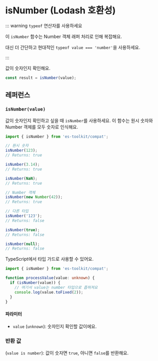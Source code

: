 # isNumber (Lodash 호환성)

::: warning `typeof` 연산자를 사용하세요

이 `isNumber` 함수는 Number 객체 래퍼 처리로 인해 복잡해요.

대신 더 간단하고 현대적인 `typeof value === 'number'`을 사용하세요.

:::

값이 숫자인지 확인해요.

```typescript
const result = isNumber(value);
```

## 레퍼런스

### `isNumber(value)`

값이 숫자인지 확인하고 싶을 때 `isNumber`를 사용하세요. 이 함수는 원시 숫자와 Number 객체를 모두 숫자로 인식해요.

```typescript
import { isNumber } from 'es-toolkit/compat';

// 원시 숫자
isNumber(123);
// Returns: true

isNumber(3.14);
// Returns: true

isNumber(NaN);
// Returns: true

// Number 객체
isNumber(new Number(42));
// Returns: true

// 다른 타입
isNumber('123');
// Returns: false

isNumber(true);
// Returns: false

isNumber(null);
// Returns: false
```

TypeScript에서 타입 가드로 사용할 수 있어요.

```typescript
import { isNumber } from 'es-toolkit/compat';

function processValue(value: unknown) {
  if (isNumber(value)) {
    // 여기서 value는 number 타입으로 좁혀져요
    console.log(value.toFixed(2));
  }
}
```

#### 파라미터

- `value` (`unknown`): 숫자인지 확인할 값이에요.

### 반환 값

(`value is number`): 값이 숫자면 `true`, 아니면 `false`를 반환해요.